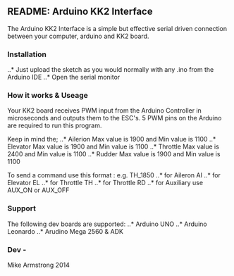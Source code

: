 ## README: Arduino KK2 Interface

The Arduino KK2 Interface is a simple but effective serial driven connection between your computer, arduino and KK2 board.

### Installation

..* Just upload the sketch as you would normally with any .ino from the Arduino IDE
..* Open the serial monitor

### How it works & Useage

Your KK2 board receives PWM input from the Arduino Controller in microseconds and outputs them to the ESC's.
5 PWM pins on the Arduino are required to run this program.

Keep in mind the;
..* Ailerion Max value is 1900 and Min value is 1100
..* Elevator Max value is 1900 and Min value is 1100
..* Throttle Max value is 2400 and Min value is 1100
..* Rudder Max value is 1900 and Min value is 1100

To send a command use this format : e.g. TH_1850
..* for Aileron AI
..* for Elevator EL
..* for Throttle TH
..* for Throttle RD
..* for Auxiliary use AUX_ON or AUX_OFF

### Support

The following dev boards are supported:
..* Arduino UNO
..* Arduino Leonardo 
..* Arudino Mega 2560 & ADK

### Dev -

Mike Armstrong 2014

